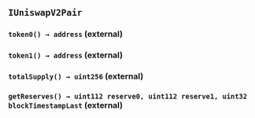 ## `IUniswapV2Pair`






### `token0() → address` (external)





### `token1() → address` (external)





### `totalSupply() → uint256` (external)





### `getReserves() → uint112 reserve0, uint112 reserve1, uint32 blockTimestampLast` (external)






